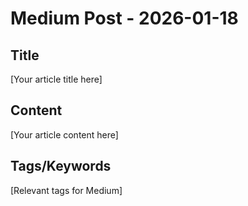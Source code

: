 # Medium Post - 2026-01-18

## Title
[Your article title here]

## Content
[Your article content here]

## Tags/Keywords
[Relevant tags for Medium]

